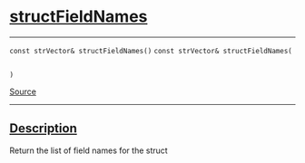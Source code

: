 
<h1 id="struct-field-names">
 <a href="#/api/dtype_t/structFieldNames" class="anchor">
   <span>structFieldNames</span>
  </a>
</h1>

<div class="signature">

<hr>

  <div class="definition-container">
    <div class="definition">
      <code class="desktop-only"><span class="token keyword">const</span> <span class="token keyword">strVector</span>&amp; structFieldNames()</code>
      <code class="mobile-only"><span class="token keyword">const</span> <span class="token keyword">strVector</span>&amp; structFieldNames(
    
)</code>
      <div class="flex-spacing"></div>
      <a href="https://github.com/libocca/occa/blob/6d155d0c/include/occa/dtype/dtype.hpp#L154" target="_blank">Source</a>
    </div>
    
  </div>

  <hr>
</div>


<h2 id="description">
 <a href="#/api/dtype_t/structFieldNames?id=description" class="anchor">
   <span>Description</span>
  </a>
</h2>

Return the list of field names for the struct
